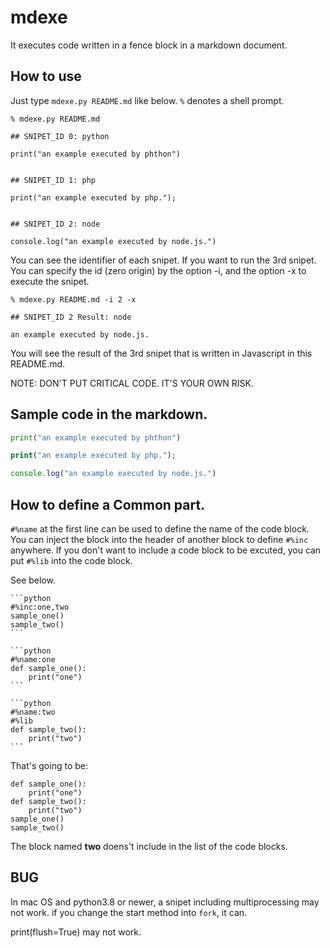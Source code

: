 mdexe
=====

It executes code written in a fence block in a markdown document.

## How to use

Just type `mdexe.py README.md` like below.  `%` denotes a shell prompt.

```
% mdexe.py README.md

## SNIPET_ID 0: python

print("an example executed by phthon")


## SNIPET_ID 1: php

print("an example executed by php.");


## SNIPET_ID 2: node

console.log("an example executed by node.js.")

```

You can see the identifier of each snipet.
If you want to run the 3rd snipet.
You can specify the id (zero origin) by the option -i,
and the option -x to execute the snipet.

```
% mdexe.py README.md -i 2 -x

## SNIPET_ID 2 Result: node

an example executed by node.js.

```

You will see the result of the 3rd snipet
that is written in Javascript in this README.md.

NOTE: DON'T PUT CRITICAL CODE.  IT'S YOUR OWN RISK.

## Sample code in the markdown.

```python
print("an example executed by phthon")
```

```php
print("an example executed by php.");
```

```js
console.log("an example executed by node.js.")
```

## How to define a Common part.

`#%name` at the first line can be used to define the name of the code block.
You can inject the block into the header of another block to define `#%inc` anywhere.
If you don't want to include a code block to be excuted, you can put `#%lib` into the code block.

See below.

````
```python
#%inc:one,two
sample_one()
sample_two()
```

```python
#%name:one
def sample_one():
    print("one")
```

```python
#%name:two
#%lib
def sample_two():
    print("two")
```
````

That's going to be:

```
def sample_one():
    print("one")
def sample_two():
    print("two")
sample_one()
sample_two()
```

The block named **two** doens't include in the list of the code blocks.

## BUG

In mac OS and python3.8 or newer,
a snipet including multiprocessing may not work.
if you change the start method into `fork`, it can.

print(flush=True) may not work.
